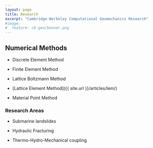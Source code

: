 ```yaml
---
layout: page
title: Research
excerpt: "Cambridge-Berkeley Computational Geomechanics Research"
#image:
#  feature: cb-geo/banner.png
---
```


## Numerical Methods

* Discrete Element Method

* Finite Element Method

* Lattice Boltzmann Method

* [Lattice Element Method]({{ site.url }}/articles/lem/)

* Material Point Method

### Research Areas

* Submarine landslides

* Hydraulic Fracturing

* Thermo-Hydro-Mechanical coupling


